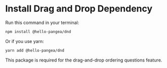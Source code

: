 # Install Drag and Drop Dependency

Run this command in your terminal:

```bash
npm install @hello-pangea/dnd
```

Or if you use yarn:

```bash
yarn add @hello-pangea/dnd
```

This package is required for the drag-and-drop ordering questions feature.
